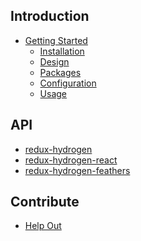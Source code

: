 ## Introduction

* [Getting Started](README.md)
  * [Installation](./getting-started/installation.md)
  * [Design]()
  * [Packages](./getting-started/packages.md)
  * [Configuration]()
  * [Usage](./getting-started/usage.md)

## API

* [redux-hydrogen]()
* [redux-hydrogen-react]()
* [redux-hydrogen-feathers]()

## Contribute

* [Help Out]()

